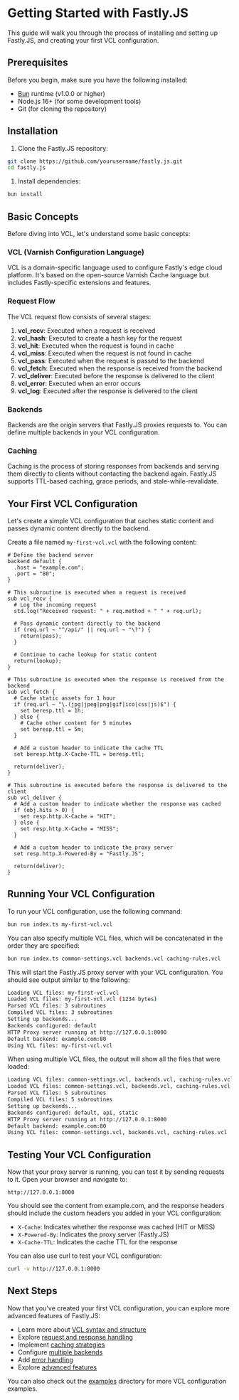 # Getting Started with Fastly.JS

This guide will walk you through the process of installing and setting up Fastly.JS, and creating your first VCL configuration.

## Prerequisites

Before you begin, make sure you have the following installed:

- [Bun](https://bun.sh) runtime (v1.0.0 or higher)
- Node.js 16+ (for some development tools)
- Git (for cloning the repository)

## Installation

1. Clone the Fastly.JS repository:

```bash
git clone https://github.com/yourusername/fastly.js.git
cd fastly.js
```

1. Install dependencies:

```bash
bun install
```

## Basic Concepts

Before diving into VCL, let's understand some basic concepts:

### VCL (Varnish Configuration Language)

VCL is a domain-specific language used to configure Fastly's edge cloud platform. It's based on the open-source Varnish Cache language but includes Fastly-specific extensions and features.

### Request Flow

The VCL request flow consists of several stages:

1. **vcl_recv**: Executed when a request is received
2. **vcl_hash**: Executed to create a hash key for the request
3. **vcl_hit**: Executed when the request is found in cache
4. **vcl_miss**: Executed when the request is not found in cache
5. **vcl_pass**: Executed when the request is passed to the backend
6. **vcl_fetch**: Executed when the response is received from the backend
7. **vcl_deliver**: Executed before the response is delivered to the client
8. **vcl_error**: Executed when an error occurs
9. **vcl_log**: Executed after the response is delivered to the client

### Backends

Backends are the origin servers that Fastly.JS proxies requests to. You can define multiple backends in your VCL configuration.

### Caching

Caching is the process of storing responses from backends and serving them directly to clients without contacting the backend again. Fastly.JS supports TTL-based caching, grace periods, and stale-while-revalidate.

## Your First VCL Configuration

Let's create a simple VCL configuration that caches static content and passes dynamic content directly to the backend.

Create a file named `my-first-vcl.vcl` with the following content:

```vcl
# Define the backend server
backend default {
  .host = "example.com";
  .port = "80";
}

# This subroutine is executed when a request is received
sub vcl_recv {
  # Log the incoming request
  std.log("Received request: " + req.method + " " + req.url);

  # Pass dynamic content directly to the backend
  if (req.url ~ "^/api/" || req.url ~ "\?") {
    return(pass);
  }

  # Continue to cache lookup for static content
  return(lookup);
}

# This subroutine is executed when the response is received from the backend
sub vcl_fetch {
  # Cache static assets for 1 hour
  if (req.url ~ "\.(jpg|jpeg|png|gif|ico|css|js)$") {
    set beresp.ttl = 1h;
  } else {
    # Cache other content for 5 minutes
    set beresp.ttl = 5m;
  }

  # Add a custom header to indicate the cache TTL
  set beresp.http.X-Cache-TTL = beresp.ttl;

  return(deliver);
}

# This subroutine is executed before the response is delivered to the client
sub vcl_deliver {
  # Add a custom header to indicate whether the response was cached
  if (obj.hits > 0) {
    set resp.http.X-Cache = "HIT";
  } else {
    set resp.http.X-Cache = "MISS";
  }

  # Add a custom header to indicate the proxy server
  set resp.http.X-Powered-By = "Fastly.JS";

  return(deliver);
}
```

## Running Your VCL Configuration

To run your VCL configuration, use the following command:

```bash
bun run index.ts my-first-vcl.vcl
```

You can also specify multiple VCL files, which will be concatenated in the order they are specified:

```bash
bun run index.ts common-settings.vcl backends.vcl caching-rules.vcl
```

This will start the Fastly.JS proxy server with your VCL configuration. You should see output similar to the following:

```bash
Loading VCL files: my-first-vcl.vcl
Loaded VCL files: my-first-vcl.vcl (1234 bytes)
Parsed VCL files: 3 subroutines
Compiled VCL files: 3 subroutines
Setting up backends...
Backends configured: default
HTTP Proxy server running at http://127.0.0.1:8000
Default backend: example.com:80
Using VCL files: my-first-vcl.vcl
```

When using multiple VCL files, the output will show all the files that were loaded:

```bash
Loading VCL files: common-settings.vcl, backends.vcl, caching-rules.vcl
Loaded VCL files: common-settings.vcl, backends.vcl, caching-rules.vcl (3456 bytes)
Parsed VCL files: 5 subroutines
Compiled VCL files: 5 subroutines
Setting up backends...
Backends configured: default, api, static
HTTP Proxy server running at http://127.0.0.1:8000
Default backend: example.com:80
Using VCL files: common-settings.vcl, backends.vcl, caching-rules.vcl
```

## Testing Your VCL Configuration

Now that your proxy server is running, you can test it by sending requests to it. Open your browser and navigate to:

```text
http://127.0.0.1:8000
```

You should see the content from example.com, and the response headers should include the custom headers you added in your VCL configuration:

- `X-Cache`: Indicates whether the response was cached (HIT or MISS)
- `X-Powered-By`: Indicates the proxy server (Fastly.JS)
- `X-Cache-TTL`: Indicates the cache TTL for the response

You can also use curl to test your VCL configuration:

```bash
curl -v http://127.0.0.1:8000
```

## Next Steps

Now that you've created your first VCL configuration, you can explore more advanced features of Fastly.JS:

- Learn more about [VCL syntax and structure](./tutorials/01-basic-vcl-syntax.md)
- Explore [request and response handling](./tutorials/02-request-response-handling.md)
- Implement [caching strategies](./tutorials/03-caching-strategies.md)
- Configure [multiple backends](./tutorials/04-backend-configuration.md)
- Add [error handling](./tutorials/05-error-handling.md)
- Explore [advanced features](./tutorials/06-advanced-features.md)

You can also check out the [examples](./examples) directory for more VCL configuration examples.
